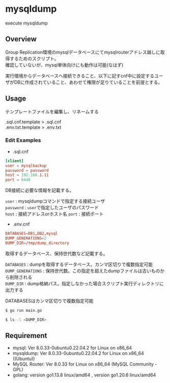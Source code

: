 # mysqldump

execute mysqldump

## Overview

Group Replication環境のmysqlデータベースにてmysqlrouterアドレス越しに取得するためのスクリプト。  
確認していないが、mysql単体向けにも動作は可能(なはず)

実行環境からデータベースへ接続できること、以下に記すcnf中に設定するユーザがDBに作成されていること、あわせて権限が足りていることを前提とする。

## Usage
テンプレートファイルを編集し、リネームする

.sql.cnf.template > .sql.cnf  
.env.txt.template > .env.txt

### Edit Examples  

- .sql.cnf
```.sql.cnf
[client]
user = mysqlbackup
password = password
host = 192.168.1.11
port = 6446
```
DB接続に必要な情報を記載する。

`user`		: mysqldumpコマンドで指定する接続ユーザ  
`password`	: `user`で指定したユーザのパスワード  
`host`		: 接続アドレスorホスト名
`port`		: 接続ポート



- .env.cnf
```.env.cnf
DATABASES=DB1,DB2,mysql
DUMP_GENERATIONS=2
DUMP_DIR=/tmp/dump_directory
```
取得するデータベース、保持世代数など記載する。  

`DATABASES`		: dumpを取得するデータベース。カンマ区切りで複数指定可能  
`DUMP_GENERATIONS`	: 保持世代数。この指定を超えたdumpファイルは古いものから削除される  
`DUMP_DIR`		: dump格納パス。指定しなかった場合スクリプト実行ディレクトリに出力する  

DATABASESはカンマ区切りで複数指定可能

```bash
$ go run main.go

$ ls -l <DUMP_DIR>
```


## Requirement
- mysql: Ver 8.0.33-0ubuntu0.22.04.2 for Linux on x86_64 
- mysqldump:  Ver 8.0.33-0ubuntu0.22.04.2 for Linux on x86_64 ((Ubuntu))
- MySQL Router:  Ver 8.0.33 for Linux on x86_64 (MySQL Community - GPL)
- golang: version go1.13.8 linux/amd64 , version go1.20.6 linux/amd64
